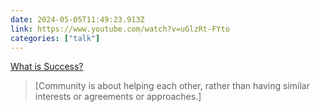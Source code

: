 ```yaml
---
date: 2024-05-05T11:49:23.913Z
link: https://www.youtube.com/watch?v=uGlzRt-FYto
categories: ["talk"]
---
```

[What is Success?](https://www.youtube.com/watch?v=uGlzRt-FYto)

> [Community is about helping each other, rather than having similar interests or agreements or approaches.]

